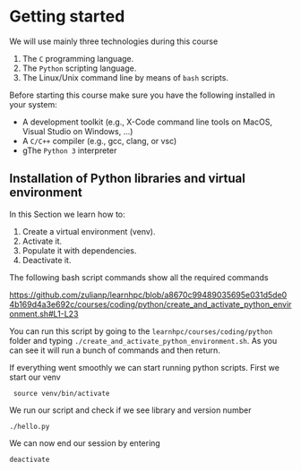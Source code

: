 # Getting started

We will use mainly three technologies during this course

1. The `C` programming language.
2. The `Python` scripting language.
3. The Linux/Unix command line by means of `bash` scripts.

Before starting this course make sure you have the following installed in your system:

- A development toolkit (e.g., X-Code command line tools on MacOS, Visual Studio on Windows, ...)
- A `C/C++` compiler (e.g., gcc, clang, or vsc)
- gThe `Python 3` interpreter

## Installation of Python libraries and virtual environment

In this Section we learn how to:

1. Create a virtual environment (venv).
2. Activate it.
3. Populate it with dependencies.
4. Deactivate it.

The following bash script commands show all the required commands

https://github.com/zulianp/learnhpc/blob/a8670c99489035695e031d5de04b169d4a3e692c/courses/coding/python/create_and_activate_python_environment.sh#L1-L23

You can run this script by going to the `learnhpc/courses/coding/python` folder and typing `./create_and_activate_python_environment.sh`. As you can see it will run a bunch of commands and then return. 

If everything went smoothly we can start running python scripts. First we start our venv

```
 source venv/bin/activate 	
```

We run our script and check if we see library and version number
```
./hello.py
```

We can now end our session by entering

```
deactivate
```
